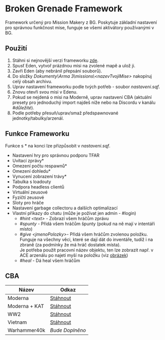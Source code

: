 # Broken Grenade Framework
Framework určený pro Mission Makery z BG.
Poskytuje základní nastavení pro správnou funkčnost mise, funguje se všemi aktivátory používanými v BG.

## Použití
 1. Stáhni si nejnovější verzi frameworku [zde](https://github.com/ondrej-mahdalik/BG_Framework/releases/latest).
 2. Spusť Eden, vytvoř prázdnou misi na zvolené mapě a ulož ji.
 3. Zavři Eden (aby nebránil přepsání souborů).
 4. Do složky *Dokumenty\Arma 3\missions\\\<nazevTvojiMise\>* nakopíruj celý obsah archivu.
 5. Uprav nastavení frameworku podle tvých potřeb - soubor *nastaveni.sqf*.
 6. Znovu otevři svou misi v Edenu.
 7. Pokud se nejdená o misi na Moderně, uprav nastavení CBA (aktuální presety pro jednoduchý import najdeš níže nebo na Discordu v kanálu *#důležité*).
 8. Podle potřeby přesuň/uprav/smaž předspawnované jednotky/tabulky/arzenál.
 
## Funkce Frameworku
Funkce s * na konci lze přizpůsobit v *nastaveni.sqf*.
 - Nastavení hry pro správnou podporu TFAR
 - Uvítací zprávy*
 - Omezení počtu respawnů*
 - Omezení dohledu*
 - Vynucení zobrazení trávy*
 - Tabulka s loadouty
 - Podpora headless clientů
 - Virtuální zeusové
 - Fyzičtí zeusové
 - Sloty pro hráče
 - Nastavení garbage collectoru a dalších optimalizací
 - Vlastní příkazy do chatu (může je požívat jen admin - #login)
	 - *#hint \<text\>* - Zobrazí všem hráčům zprávu
	 - *#spunty* - Přidá všem hráčům špunty (pokud na ně mají v intentáři místo)
	 - *#give \<jmenoPolozky\>*- Přidá všem hráčům zvolenou položku.<br>
	 Funguje na všechny věci, které se dají dát do inventáře, tudíž i na zbraně (za podmínky že má hráč dostatek místa).<br>
	 Je potřeba použít pracovní název objektu, ten lze zobrazit např. v ACE arzenálu po najetí myší na položku (viz [obrázek](https://i.imgur.com/9iaoXDs.png))
	 - *#heal* - Dá heal všem hráčům

## CBA
|Název|Odkaz|
|--|--|
|Moderna|[Stáhnout](https://cdn.discordapp.com/attachments/611968501938257920/781540328686616596/CBA_MODERNA_GRIPEN_26.11.2020.txt)|
|Moderna + KAT|[Stáhnout](https://cdn.discordapp.com/attachments/611968501938257920/799989370781696030/cba_KAT_160121.txt)|
|WW2|[Stáhnout](https://cdn.discordapp.com/attachments/611968501938257920/781540353009516565/CBA_GRIPEN_WW2_26.11.2020.txt)|
|Vietnam|[Stáhnout](https://cdn.discordapp.com/attachments/611968501938257920/781540389877841970/CBA_GRIPEN_VIETNAM_26.11.2020.txt)|
|Warhammer40k|*Bude Doplněno*|